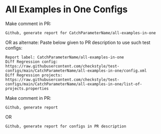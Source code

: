 # All Examples in One Configs
Make comment in PR:
```
Github, generate report for CatchParameterName/all-examples-in-one
```
OR as alternate:
Paste below given to PR description to use such test configs:
```
Report label: CatchParameterName/all-examples-in-one
Diff Regression config: https://raw.githubusercontent.com/checkstyle/test-configs/main/CatchParameterName/all-examples-in-one/config.xml
Diff Regression projects: https://raw.githubusercontent.com/checkstyle/test-configs/main/CatchParameterName/all-examples-in-one/list-of-projects.properties
```
Make comment in PR:
```
Github, generate report
```
OR
```
Github, generate report for configs in PR description
```
